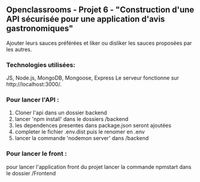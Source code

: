 


## Openclassrooms - Projet 6 - "Construction d'une API sécurisée pour une application d'avis gastronomiques"

Ajouter leurs sauces préférées et liker ou disliker les sauces proposées par les autres.

### Technologies utilisées:

JS, Node.js, MongoDB, Mongoose, Express
Le serveur fonctionne sur http://localhost:3000/.

### Pour lancer l'API :

1. Cloner l'api dans un dossier backend
2. lancer 'npm install' dans le dossiers /backend
3. les dependences presentes dans package.json seront ajoutées
4. completer le fichier .env.dist puis le renomer en .env
5. lancer la commande 'nodemon server' dans /backend

### Pour lancer le front :

pour lancer l'application front du projet
lancer la commande npmstart dans le dossier /Frontend



